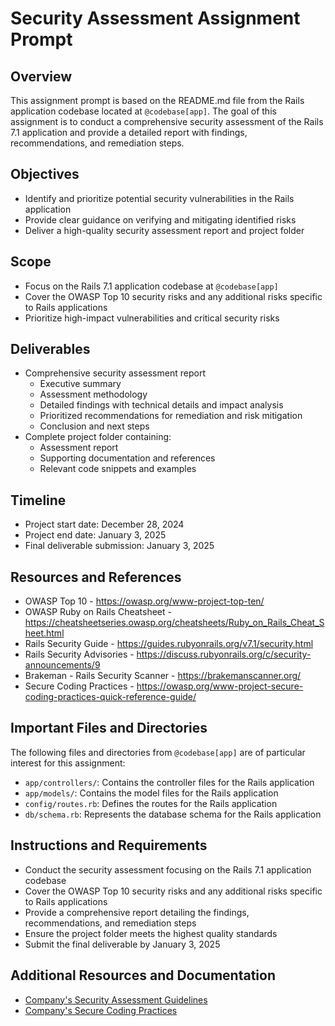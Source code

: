 # Security Assessment Assignment Prompt

## Overview

This assignment prompt is based on the README.md file from the Rails application codebase located at `@codebase[app]`. The goal of this assignment is to conduct a comprehensive security assessment of the Rails 7.1 application and provide a detailed report with findings, recommendations, and remediation steps.

## Objectives

- Identify and prioritize potential security vulnerabilities in the Rails application
- Provide clear guidance on verifying and mitigating identified risks
- Deliver a high-quality security assessment report and project folder

## Scope

- Focus on the Rails 7.1 application codebase at `@codebase[app]`
- Cover the OWASP Top 10 security risks and any additional risks specific to Rails applications
- Prioritize high-impact vulnerabilities and critical security risks

## Deliverables

- Comprehensive security assessment report
  - Executive summary
  - Assessment methodology
  - Detailed findings with technical details and impact analysis
  - Prioritized recommendations for remediation and risk mitigation
  - Conclusion and next steps
- Complete project folder containing:
  - Assessment report
  - Supporting documentation and references
  - Relevant code snippets and examples

## Timeline

- Project start date: December 28, 2024
- Project end date: January 3, 2025
- Final deliverable submission: January 3, 2025

## Resources and References

- OWASP Top 10 - https://owasp.org/www-project-top-ten/
- OWASP Ruby on Rails Cheatsheet - https://cheatsheetseries.owasp.org/cheatsheets/Ruby_on_Rails_Cheat_Sheet.html
- Rails Security Guide - https://guides.rubyonrails.org/v7.1/security.html
- Rails Security Advisories - https://discuss.rubyonrails.org/c/security-announcements/9
- Brakeman - Rails Security Scanner - https://brakemanscanner.org/
- Secure Coding Practices - https://owasp.org/www-project-secure-coding-practices-quick-reference-guide/

## Important Files and Directories

The following files and directories from `@codebase[app]` are of particular interest for this assignment:

- `app/controllers/`: Contains the controller files for the Rails application
- `app/models/`: Contains the model files for the Rails application
- `config/routes.rb`: Defines the routes for the Rails application
- `db/schema.rb`: Represents the database schema for the Rails application

## Instructions and Requirements

- Conduct the security assessment focusing on the Rails 7.1 application codebase
- Cover the OWASP Top 10 security risks and any additional risks specific to Rails applications
- Provide a comprehensive report detailing the findings, recommendations, and remediation steps
- Ensure the project folder meets the highest quality standards
- Submit the final deliverable by January 3, 2025

## Additional Resources and Documentation

- [Company's Security Assessment Guidelines](https://example.com/security-assessment-guidelines)
- [Company's Secure Coding Practices](https://example.com/secure-coding-practices)
